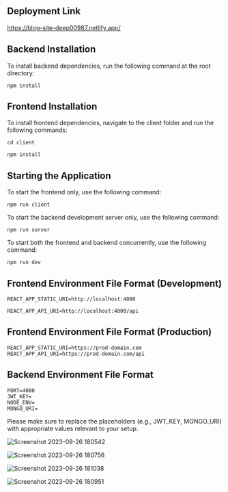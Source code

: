 Deployment Link
---------------

https://blog-site-deep00987.netlify.app/

Backend Installation
--------------------

To install backend dependencies, run the following command at the root directory:

`npm install`

Frontend Installation
---------------------

To install frontend dependencies, navigate to the client folder and run the following commands:

`cd client`

`npm install`

Starting the Application
------------------------

To start the frontend only, use the following command:

`npm run client`

To start the backend development server only, use the following command:

`npm run server`

To start both the frontend and backend concurrently, use the following command:

`npm run dev`

Frontend Environment File Format (Development)
----------------------------------------------

`REACT_APP_STATIC_URI=http://localhost:4000`

`REACT_APP_API_URI=http://localhost:4000/api`

Frontend Environment File Format (Production)
---------------------------------------------

`REACT_APP_STATIC_URI=https://prod-domain.com`
`REACT_APP_API_URI=https://prod-domain.com/api`

Backend Environment File Format
-------------------------------

`PORT=4000`<br>
`JWT_KEY=`<br>
`NODE_ENV=`<br>
`MONGO_URI=`

Please make sure to replace the placeholders (e.g., JWT_KEY, MONGO_URI) with appropriate values relevant to your setup.



![Screenshot 2023-09-26 180542](https://github.com/deep00987/rich-text-blog-app/assets/24670719/535c934e-c432-4a81-a481-6da58193ef48)

![Screenshot 2023-09-26 180756](https://github.com/deep00987/rich-text-blog-app/assets/24670719/90b89b3d-1027-4190-ba6b-4e6edcbc7281)

![Screenshot 2023-09-26 181038](https://github.com/deep00987/rich-text-blog-app/assets/24670719/5bd61242-bdab-49f2-9c56-1291bd37c8f4)

![Screenshot 2023-09-26 180951](https://github.com/deep00987/rich-text-blog-app/assets/24670719/09d0db39-1312-4d6a-9a26-3f92c9d464ff)







